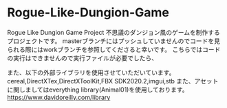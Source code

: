 # Rogue-Like-Dungion-Game
Rogue Like Dungion Game Project
不思議のダンジョン風のゲームを制作するプロジェクトです。
masterブランチにはプッシュしていませんのでコードを見られる際にはworkブランチを参照してくださると幸いです。
こちらではコードの実行はできませんので実行ファイルが必要でしたら、

また、以下の外部ライブラリを使用させていただいています。
cereal,DirectXTex,DirectXToolKit,FBX SDK2020.2,imgui,stb
また、アセットに関しましてはeverything library(Animal01)を使用しております。https://www.davidoreilly.com/library
